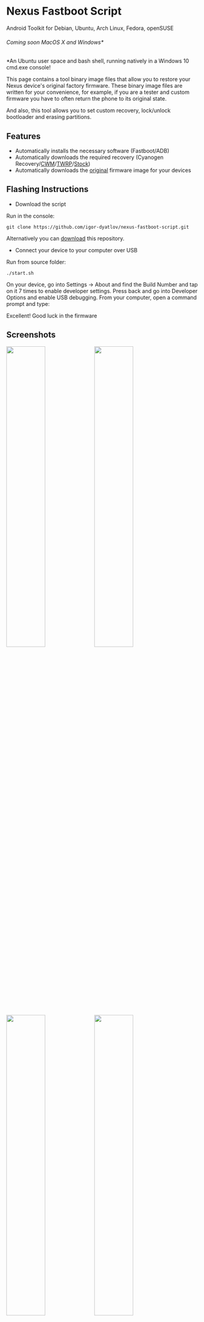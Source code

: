 # Nexus Fastboot Script
Android Toolkit for Debian, Ubuntu, Arch Linux, Fedora, openSUSE
###### Coming soon MacOS X and Windows*
*An Ubuntu user space and bash shell, running natively in a Windows 10 cmd.exe console!

This page contains a tool binary image files that allow you to restore your Nexus device's original factory firmware. These binary image files are written for your convenience, for example, if you are a tester and custom firmware you have to often return the phone to its original state.

And also, this tool allows you to set custom recovery, lock/unlock bootloader and erasing partitions.

## Features
- Automatically installs the necessary software (Fastboot/ADB)
- Automatically downloads the required recovery (Cyanogen Recovery/[CWM](https://www.clockworkmod.com/rommanager)/[TWRP](https://twrp.me/)/[Stock](https://developers.google.com/android/nexus/images))
- Automatically downloads the [original](https://developers.google.com/android/nexus/images) firmware image for your devices

## Flashing Instructions
 - Download the script

Run in the console:

    git clone https://github.com/igor-dyatlov/nexus-fastboot-script.git

 Alternatively you can [download](https://github.com/igor-dyatlov/nexus-fastboot-script/archive/master.zip) this repository.

 - Connect your device to your computer over USB

Run from source folder:

    ./start.sh

On your device, go into Settings -> About and find the Build Number and tap on it 7 times to enable developer settings. Press back and go into Developer Options and enable USB debugging. From your computer, open a command prompt and type:

Excellent! Good luck in the firmware    

## Screenshots
<img src=".github/img/Screenshots/Screenshot-1.png" width="45%" />
<img src=".github/img/Screenshots/Screenshot-2.png" width="45%" />
<img src=".github/img/Screenshots/Screenshot-3.png" width="45%" />
<img src=".github/img/Screenshots/Screenshot-4.png" width="45%" />
<img src=".github/img/Screenshots/Screenshot-5.png" width="45%" />

### Donation
https://www.paypal.me/IgorDyatlov

### License
All files in this project are under the [LICENSE.md](LICENSE.md) license unless otherwise stated in the file or by a dependency's license file.
